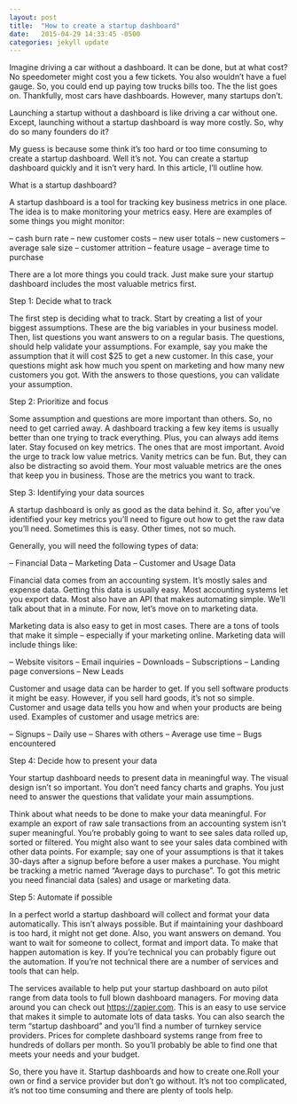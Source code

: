 ```yaml
---
layout: post
title:  "How to create a startup dashboard"
date:   2015-04-29 14:33:45 -0500
categories: jekyll update
---
```

Imagine driving a car without a dashboard. It can be done, but at what cost? No speedometer might cost you a few tickets. You also wouldn’t have a fuel gauge. So, you could end up paying tow trucks bills too. The the list goes on. Thankfully, most cars have dashboards. However, many startups don’t.

Launching a startup without a dashboard is like driving a car without one. Except, launching without a startup dashboard is way more costly. So, why do so many founders do it?

My guess is because some think it’s too hard or too time consuming to create a startup dashboard. Well it’s not. You can create a startup dashboard quickly and it isn’t very hard. In this article, I’ll outline how.

What is a startup dashboard?

A startup dashboard is a tool for tracking key business metrics in one place. The idea is to make monitoring your metrics easy. Here are examples of some things you might monitor:

 – cash burn rate
 – new customer costs
 – new user totals
 – new customers
 – average sale size
 – customer attrition
 – feature usage
 – average time to purchase

There are a lot more things you could track. Just make sure your startup dashboard includes the most valuable metrics first.

Step 1: Decide what to track

The first step is deciding what to track. Start by creating a list of your biggest assumptions. These are the big variables in your business model. Then, list questions you want answers to on a regular basis. The questions, should help validate your assumptions. For example, say you make the assumption that it will cost $25 to get a new customer. In this case, your questions might ask how much you spent on marketing and how many new customers you got. With the answers to those questions, you can validate your assumption.

Step 2: Prioritize and focus

Some assumption and questions are more important than others. So, no need to get carried away. A dashboard tracking a few key items is usually better than one trying to track everything. Plus, you can always add items later. Stay focused on key metrics. The ones that are most important. Avoid the urge to track low value metrics. Vanity metrics can be fun. But, they can also be distracting so avoid them. Your most valuable metrics are the ones that keep you in business. Those are the metrics you want to track.

Step 3: Identifying your data sources

A startup dashboard is only as good as the data behind it. So, after you’ve identified your key metrics you’ll need to figure out how to get the raw data you’ll need. Sometimes this is easy. Other times, not so much.

Generally, you will need the following types of data:

– Financial Data
– Marketing Data
– Customer and Usage Data

Financial data comes from an accounting system. It’s mostly sales and expense data. Getting this data is usually easy. Most accounting systems let you export data. Most also have an API that makes automating simple. We’ll talk about that in a minute. For now, let’s move on to marketing data.

Marketing data is also easy to get in most cases. There are a tons of tools that make it simple – especially if your marketing online. Marketing data will include things like:

– Website visitors
– Email inquiries
– Downloads
– Subscriptions
– Landing page conversions
– New Leads

Customer and usage data can be harder to get. If you sell software products it might be easy. However, if you sell hard goods, it’s not so simple. Customer and usage data tells you how and when your products are being used. Examples of customer and usage metrics are:

– Signups
– Daily use
– Shares with others
– Average use time
– Bugs encountered

Step 4: Decide how to present your data

Your startup dashboard needs to present data in meaningful way. The visual design isn’t so important. You don’t need fancy charts and graphs. You just need to answer the questions that validate your main assumptions.

Think about what needs to be done to make your data meaningful. For example an export of raw sale transactions from an accounting system isn’t super meaningful. You’re probably going to want to see sales data rolled up, sorted or filtered. You might also want to see your sales data combined with other data points. For example; say one of your assumptions is that it takes 30-days after a signup before before a user makes a purchase. You might be tracking a metric named “Average days to purchase”. To got this metric you need financial data (sales) and usage or marketing data.

Step 5: Automate if possible

In a perfect world a startup dashboard will collect and format your data automatically. This isn’t always possible. But if maintaining your dashboard is too hard, it might not get done. Also, you want answers on demand. You want to wait for someone to collect, format and import data. To make that happen automation is key. If you’re technical you can probably figure out the automation. If you’re not technical there are a number of services and tools that can help.

The services available to help put your startup dashboard on auto pilot range from data tools to full blown dashboard managers. For moving data around you can check out https://zapier.com. This is an easy to use service that makes it simple to automate lots of data tasks. You can also search the term “startup dashboard” and you’ll find a number of turnkey service providers. Prices for complete dashboard systems range from free to hundreds of dollars per month. So you’ll probably be able to find one that meets your needs and your budget.

So, there you have it. Startup dashboards and how to create one.Roll your own or find a service provider but don’t go without. It’s not too complicated, it’s not too time consuming and there are plenty of tools help.
